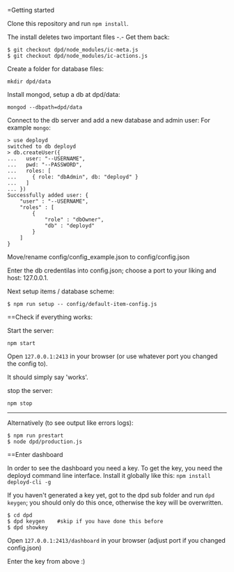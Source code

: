 =Getting started

Clone this repository and run ``npm install``.

The install deletes two important files -.- Get them back:

```console 
$ git checkout dpd/node_modules/ic-meta.js 
$ git checkout dpd/node_modules/ic-actions.js 
```


Create a folder for database files:

```mkdir dpd/data```

Install mongod, setup a db at dpd/data:

``` mongod --dbpath=dpd/data ```

Connect to the db server and add a new database and admin user: For example ```mongo```:
```
> use deployd
switched to db deployd
> db.createUser({
...   user: "--USERNAME",
...   pwd: "--PASSWORD",
...   roles: [
...     { role: "dbAdmin", db: "deployd" } 
...   ]
... })
Successfully added user: {
	"user" : "--USERNAME",
	"roles" : [
		{
			"role" : "dbOwner",
			"db" : "deployd"
		}
	]
} 
```

Move/rename config/config_example.json to config/config.json

Enter the db credentilas into config.json; choose a port to your liking and host: 127.0.0.1.

Next setup items / database scheme:

```console
$ npm run setup -- config/default-item-config.js
```

==Check if everything works:


Start the server: 

```
npm start
```

Open ```127.0.0.1:2413``` in your browser (or use whatever port you changed the config to).

It should simply say 'works'.


stop the server:

```
npm stop
```

---


Alternatively (to see output like errors logs):

``` console
$ npm run prestart
$ node dpd/production.js
```

==Enter dashboard

In order to see the dashboard you need a key. To get the key, you need the deployd command line interface.
Install it globally like this: `` npm install deployd-cli -g ``

If you haven't generated a key yet, got to the dpd sub folder and run ```dpd keygen```; you should only do this once, otherwise the key will be overwritten.

```console
$ cd dpd
$ dpd keygen    #skip if you have done this before
$ dpd showkey
```

Open ```127.0.0.1:2413/dashboard``` in your browser (adjust port if you changed config.json)

Enter the key from above :)